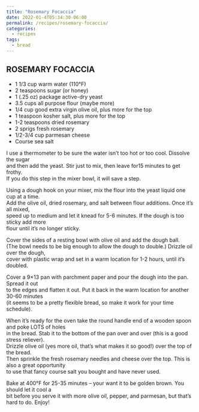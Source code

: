 ```yaml
---
title: "Rosemary Focaccia"
date: 2022-01-4T05:34:30-06:00
permalink: /recipes/rosemary-focaccia/
categories:
  - recipes
tags:
  - bread
---
```

## ROSEMARY FOCACCIA
- 1 1/3 cup warm water (110°F)
- 2 teaspoons sugar (or honey)
- 1 (.25 oz) package active-dry yeast
- 3.5 cups all purpose flour (maybe more)
- 1/4 cup good extra virgin olive oil, plus more for the top
- 1 teaspoon kosher salt, plus more for the top
- 1-2 teaspoons dried rosemary
- 2 sprigs fresh rosemary
- 1/2-3/4 cup parmesan cheese
- Course sea salt

I use a thermometer to be sure the water isn’t too hot or too cool. Dissolve the sugar  
and then add the yeast. Stir just to mix, then leave for15 minutes to get frothy.  
If you do this step in the mixer bowl, it will save a step.

Using a dough hook on your mixer, mix the flour into the yeast liquid one cup at a time.  
Add the olive oil, dried rosemary, and salt between flour additions. Once it’s all mixed,  
speed up to medium and let it knead for 5-6 minutes. If the dough is too sticky add more  
flour until it’s no longer sticky.

Cover the sides of a resting bowl with olive oil and add the dough ball.  
(The bowl needs to be big enough to allow the dough to double.) Drizzle oil over the dough,  
cover with plastic wrap and set in a warm location for 1-2 hours, until it’s doubled.

Cover a 9×13 pan with parchment paper and pour the dough into the pan. Spread it out  
to the edges and flatten it out. Put it back in the warm location for another 30-60 minutes  
(it seems to be a pretty flexible bread, so make it work for your time schedule).

When it’s ready for the oven take the round handle end of a wooden spoon and poke LOTS of holes  
in the bread. Stab it to the bottom of the pan over and over (this is a good stress reliever).  
Drizzle olive oil (yes more oil, that’s what makes it so good!) over the top of the bread.  
Then sprinkle the fresh rosemary needles and cheese over the top. This is also a great opportunity  
to use that fancy course salt you bought and have never used.

Bake at 400°F for 25-35 minutes – your want it to be golden brown. You should let it cool a  
bit before you serve it with more olive oil, pepper, and parmesan, but that’s hard to do. Enjoy!
